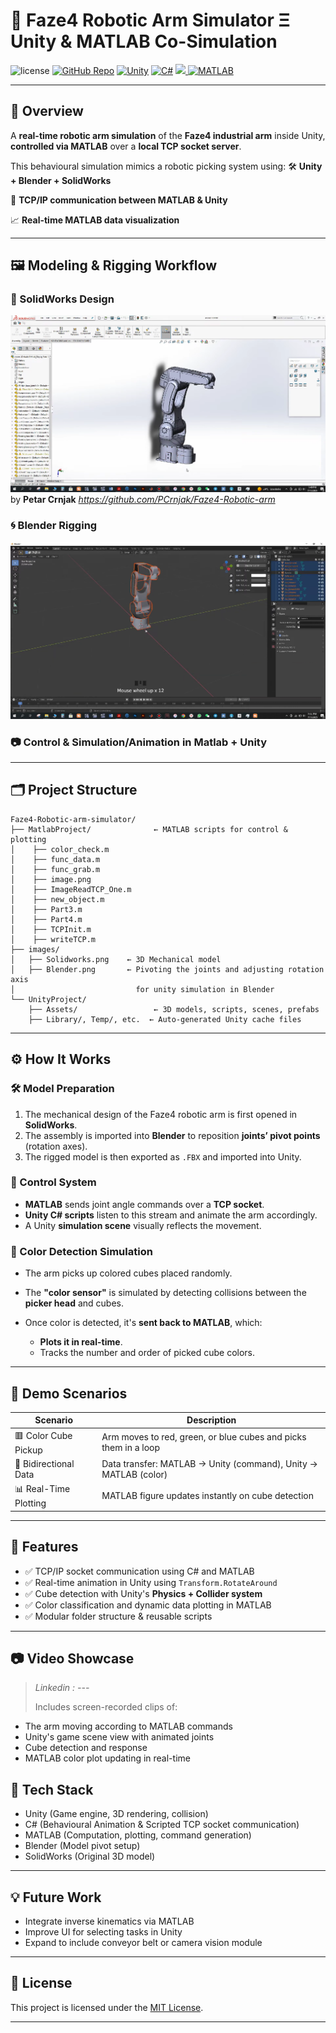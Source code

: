 # 🤖 Faze4 Robotic Arm Simulator Ξ Unity & MATLAB Co-Simulation

![license](https://img.shields.io/badge/license-MIT-purple)
[![GitHub Repo](https://img.shields.io/badge/GitHub-Repo-181717?style=flat\&logo=github\&logoColor=white)](https://github.com/BrahimOeh)
[![Unity](https://img.shields.io/badge/Unity-%23000000.svg?logo=unity&logoColor=white)](https://unity.com)
[![C#](https://custom-icon-badges.demolab.com/badge/C%23-%23239120.svg?logo=cshrp&logoColor=white)](#)
<a href="https://mathworks.com">
  <img src="https://upload.wikimedia.org/wikipedia/commons/thumb/2/21/Matlab_Logo.png/800px-Matlab_Logo.png" width="150"/>
</a>
[![MATLAB](https://img.shields.io/badge/MATLAB-R2023a-orange?logo=mathworks)](https://mathworks.com)

---

## 🎯 Overview

A **real-time robotic arm simulation** of the **Faze4 industrial arm** inside Unity, **controlled via MATLAB** over a **local TCP socket server**.

This behavioural simulation mimics a robotic picking system using:
🛠️ **Unity + Blender + SolidWorks**

📡 **TCP/IP communication between MATLAB & Unity**

📈 **Real-time MATLAB data visualization**

---

## 🖼️ Modeling & Rigging Workflow

### 🧩 SolidWorks Design
![SolidWorks Model](images/Solidworks.png)
by **Petar Crnjak** *https://github.com/PCrnjak/Faze4-Robotic-arm*

### 🌀 Blender Rigging
![Blender Setup](images/Blender.png)

### 📷 Control & Simulation/Animation in Matlab + Unity

---

## 🗂️ Project Structure

```
Faze4-Robotic-arm-simulator/
├── MatlabProject/              ← MATLAB scripts for control & plotting
│    ├── color_check.m
│    ├── func_data.m
│    ├── func_grab.m
│    ├── image.png
│    ├── ImageReadTCP_One.m
│    ├── new_object.m
│    ├── Part3.m
│    ├── Part4.m
│    ├── TCPInit.m
│    ├── writeTCP.m
├── images/
│   ├── Solidworks.png    ← 3D Mechanical model
│   ├── Blender.png       ← Pivoting the joints and adjusting rotation axis
│                           for unity simulation in Blender
└── UnityProject/
    ├── Assets/                 ← 3D models, scripts, scenes, prefabs
    ├── Library/, Temp/, etc.  ← Auto-generated Unity cache files
```

---

## ⚙️ How It Works

### 🛠 Model Preparation

1. The mechanical design of the Faze4 robotic arm is first opened in **SolidWorks**.
2. The assembly is imported into **Blender** to reposition **joints’ pivot points** (rotation axes).
3. The rigged model is then exported as `.FBX` and imported into Unity.

### 🧠 Control System

* **MATLAB** sends joint angle commands over a **TCP socket**.
* **Unity C# scripts** listen to this stream and animate the arm accordingly.
* A Unity **simulation scene** visually reflects the movement.

### 🎨 Color Detection Simulation

* The arm picks up colored cubes placed randomly.
* The **"color sensor"** is simulated by detecting collisions between the **picker head** and cubes.
* Once color is detected, it's **sent back to MATLAB**, which:

  * **Plots it in real-time**.
  * Tracks the number and order of picked cube colors.

---

## 🧪 Demo Scenarios

| Scenario              | Description                                                     |
| --------------------- | --------------------------------------------------------------- |
| 🟥 Color Cube Pickup  | Arm moves to red, green, or blue cubes and picks them in a loop |
| 📡 Bidirectional Data | Data transfer: MATLAB → Unity (command), Unity → MATLAB (color) |
| 📊 Real-Time Plotting | MATLAB figure updates instantly on cube detection               |

---

## 🚀 Features

* ✅ TCP/IP socket communication using C# and MATLAB
* ✅ Real-time animation in Unity using `Transform.RotateAround`
* ✅ Cube detection with Unity's **Physics + Collider system**
* ✅ Color classification and dynamic data plotting in MATLAB
* ✅ Modular folder structure & reusable scripts

---

## 📷 Video Showcase

> *Linkedin : ---*
>
> Includes screen-recorded clips of:

* The arm moving according to MATLAB commands
* Unity's game scene view with animated joints
* Cube detection and response
* MATLAB color plot updating in real-time


## 🧠 Tech Stack

* Unity (Game engine, 3D rendering, collision)
* C# (Behavioural Animation & Scripted TCP socket communication)
* MATLAB (Computation, plotting, command generation)
* Blender (Model pivot setup)
* SolidWorks (Original 3D model)

---

## 💡 Future Work

* Integrate inverse kinematics via MATLAB
* Improve UI for selecting tasks in Unity
* Expand to include conveyor belt or camera vision module

---

## 📄 License

This project is licensed under the [MIT License](LICENSE).

---

